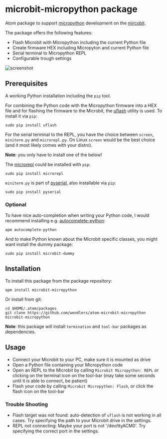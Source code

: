 # microbit-micropython package

Atom package to support [micropython](https://microbit-micropython.readthedocs.io/en/latest/)
development on the [mircobit](http://microbit.org/).

The package offers the following features:

* Flash Microbit with Micropython including the current Python file
* Create firmware HEX including Micropyton and current Python file
* Serial terminal to Micropython REPL
* Configurable trough settings

![screenshot](https://raw.githubusercontent.com/wendlers/atom-microbit-micropython/master/doc/screen.png)

## Prerequisites

A working Python installation including the `pip` tool.

For combining the Python code with the Micropython firmware into a HEX
file and for flashing the firmware to the Microbit, the
[uflash](https://github.com/ntoll/uflash) utility is used. To install it
via `pip`:

    sudo pip install uflash

For the serial terminal to the REPL, you have the choice between `screen`,
`miniterm.py` and `microrepl.py`. On Linux `screen` would be the best choice
(and it most likely comes with your distro).

__Note__: you only have to install one of the below!

The [microrepl](https://github.com/ntoll/microrepl) could be installed with
`pip`:

    sudo pip install microrepl

`miniterm.py` is part of [pyserial](https://github.com/pyserial/pyserial),
also installable via `pip`:

    sudo pip install pyserial

### Optional

To have nice auto-completion when writing your Python code, I would recommend
installing e.g. [autocomplete-python](https://atom.io/packages/autocomplete-python):

    apm autocomplete-python

And to make Python known about the Microbit specific classes, you might want
install the dummy package:

    sudo pip install microbit-dummy

## Installation

To install this package from the package repository:

    apm install microbit-micropython

Or install from git:

    cd $HOME/.atom/packages
    git clone https://github.com/wendlers/atom-microbit-micropython microbit-micropython

__Note__: this package will install `termination` and `tool-bar` packages as dependencies.

## Usage

* Connect your Microbit to your PC, make sure it is mounted as drive
* Open a Python file containing your Micropython code
* Open an REPL to the Microbit by calling `Microbit Micropython: REPL` or clicking on the terminal icon on the tool-bar (may take some seconds until it is able to connect, be patient)
* Flash your code by calling `Microbit Micropython: Flash`, or click the flash icon on the tool-bar

### Trouble Shooting

* Flash target was not found: auto-detection of `uflash` is not working in all cases. Try specifying the path to your Microbit drive in the settings.
* REPL not connecting: Maybe your port is not '/dev/ttyACM0'. Try specifying the correct port in the settings.
